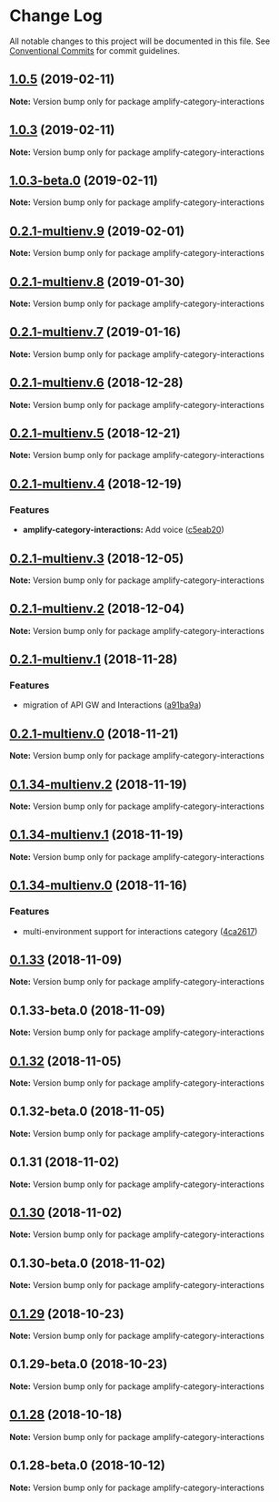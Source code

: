 # Change Log

All notable changes to this project will be documented in this file.
See [Conventional Commits](https://conventionalcommits.org) for commit guidelines.

## [1.0.5](https://github.com/aws-amplify/amplify-cli/compare/amplify-category-interactions@1.0.3-beta.0...amplify-category-interactions@1.0.5) (2019-02-11)

**Note:** Version bump only for package amplify-category-interactions





## [1.0.3](https://github.com/aws-amplify/amplify-cli/compare/amplify-category-interactions@1.0.3-beta.0...amplify-category-interactions@1.0.3) (2019-02-11)

**Note:** Version bump only for package amplify-category-interactions





## [1.0.3-beta.0](https://github.com/aws-amplify/amplify-cli/compare/amplify-category-interactions@1.0.2...amplify-category-interactions@1.0.3-beta.0) (2019-02-11)

**Note:** Version bump only for package amplify-category-interactions





<a name="0.2.1-multienv.9"></a>
## [0.2.1-multienv.9](https://github.com/aws-amplify/amplify-cli/compare/amplify-category-interactions@0.2.1-multienv.8...amplify-category-interactions@0.2.1-multienv.9) (2019-02-01)




**Note:** Version bump only for package amplify-category-interactions

<a name="0.2.1-multienv.8"></a>
## [0.2.1-multienv.8](https://github.com/aws-amplify/amplify-cli/compare/amplify-category-interactions@0.2.1-multienv.6...amplify-category-interactions@0.2.1-multienv.8) (2019-01-30)




**Note:** Version bump only for package amplify-category-interactions

<a name="0.2.1-multienv.7"></a>
## [0.2.1-multienv.7](https://github.com/aws-amplify/amplify-cli/compare/amplify-category-interactions@0.2.1-multienv.6...amplify-category-interactions@0.2.1-multienv.7) (2019-01-16)




**Note:** Version bump only for package amplify-category-interactions

<a name="0.2.1-multienv.6"></a>
## [0.2.1-multienv.6](https://github.com/aws-amplify/amplify-cli/compare/amplify-category-interactions@0.2.1-multienv.5...amplify-category-interactions@0.2.1-multienv.6) (2018-12-28)




**Note:** Version bump only for package amplify-category-interactions

<a name="0.2.1-multienv.5"></a>
## [0.2.1-multienv.5](https://github.com/aws-amplify/amplify-cli/compare/amplify-category-interactions@0.2.1-multienv.4...amplify-category-interactions@0.2.1-multienv.5) (2018-12-21)




**Note:** Version bump only for package amplify-category-interactions

<a name="0.2.1-multienv.4"></a>
## [0.2.1-multienv.4](https://github.com/aws-amplify/amplify-cli/compare/amplify-category-interactions@0.2.1-multienv.3...amplify-category-interactions@0.2.1-multienv.4) (2018-12-19)


### Features

* **amplify-category-interactions:** Add voice ([c5eab20](https://github.com/aws-amplify/amplify-cli/commit/c5eab20))




<a name="0.2.1-multienv.3"></a>
## [0.2.1-multienv.3](https://github.com/aws-amplify/amplify-cli/compare/amplify-category-interactions@0.2.1-multienv.2...amplify-category-interactions@0.2.1-multienv.3) (2018-12-05)




**Note:** Version bump only for package amplify-category-interactions

<a name="0.2.1-multienv.2"></a>
## [0.2.1-multienv.2](https://github.com/aws-amplify/amplify-cli/compare/amplify-category-interactions@0.2.1-multienv.1...amplify-category-interactions@0.2.1-multienv.2) (2018-12-04)




**Note:** Version bump only for package amplify-category-interactions

<a name="0.2.1-multienv.1"></a>
## [0.2.1-multienv.1](https://github.com/aws-amplify/amplify-cli/compare/amplify-category-interactions@0.2.1-multienv.0...amplify-category-interactions@0.2.1-multienv.1) (2018-11-28)


### Features

* migration of API GW and Interactions ([a91ba9a](https://github.com/aws-amplify/amplify-cli/commit/a91ba9a))




<a name="0.2.1-multienv.0"></a>
## [0.2.1-multienv.0](https://github.com/aws-amplify/amplify-cli/compare/amplify-category-interactions@0.1.34-multienv.2...amplify-category-interactions@0.2.1-multienv.0) (2018-11-21)




**Note:** Version bump only for package amplify-category-interactions

<a name="0.1.34-multienv.2"></a>
## [0.1.34-multienv.2](https://github.com/aws-amplify/amplify-cli/compare/amplify-category-interactions@0.1.34-multienv.1...amplify-category-interactions@0.1.34-multienv.2) (2018-11-19)




**Note:** Version bump only for package amplify-category-interactions

<a name="0.1.34-multienv.1"></a>
## [0.1.34-multienv.1](https://github.com/aws-amplify/amplify-cli/compare/amplify-category-interactions@0.1.34-multienv.0...amplify-category-interactions@0.1.34-multienv.1) (2018-11-19)




**Note:** Version bump only for package amplify-category-interactions

<a name="0.1.34-multienv.0"></a>
## [0.1.34-multienv.0](https://github.com/aws-amplify/amplify-cli/compare/amplify-category-interactions@0.1.33...amplify-category-interactions@0.1.34-multienv.0) (2018-11-16)


### Features

* multi-environment support for interactions category ([4ca2617](https://github.com/aws-amplify/amplify-cli/commit/4ca2617))




<a name="0.1.33"></a>
## [0.1.33](https://github.com/aws-amplify/amplify-cli/compare/amplify-category-interactions@0.1.33-beta.0...amplify-category-interactions@0.1.33) (2018-11-09)




**Note:** Version bump only for package amplify-category-interactions

<a name="0.1.33-beta.0"></a>
## 0.1.33-beta.0 (2018-11-09)




**Note:** Version bump only for package amplify-category-interactions

<a name="0.1.32"></a>
## [0.1.32](https://github.com/aws-amplify/amplify-cli/compare/amplify-category-interactions@0.1.32-beta.0...amplify-category-interactions@0.1.32) (2018-11-05)




**Note:** Version bump only for package amplify-category-interactions

<a name="0.1.32-beta.0"></a>
## 0.1.32-beta.0 (2018-11-05)




**Note:** Version bump only for package amplify-category-interactions

<a name="0.1.31"></a>
## 0.1.31 (2018-11-02)




**Note:** Version bump only for package amplify-category-interactions

<a name="0.1.30"></a>
## [0.1.30](https://github.com/aws-amplify/amplify-cli/compare/amplify-category-interactions@0.1.30-beta.0...amplify-category-interactions@0.1.30) (2018-11-02)




**Note:** Version bump only for package amplify-category-interactions

<a name="0.1.30-beta.0"></a>
## 0.1.30-beta.0 (2018-11-02)




**Note:** Version bump only for package amplify-category-interactions

<a name="0.1.29"></a>
## [0.1.29](https://github.com/aws-amplify/amplify-cli/compare/amplify-category-interactions@0.1.29-beta.0...amplify-category-interactions@0.1.29) (2018-10-23)




**Note:** Version bump only for package amplify-category-interactions

<a name="0.1.29-beta.0"></a>
## 0.1.29-beta.0 (2018-10-23)




**Note:** Version bump only for package amplify-category-interactions

<a name="0.1.28"></a>
## [0.1.28](https://github.com/aws-amplify/amplify-cli/compare/amplify-category-interactions@0.1.28-beta.0...amplify-category-interactions@0.1.28) (2018-10-18)




**Note:** Version bump only for package amplify-category-interactions

<a name="0.1.28-beta.0"></a>
## 0.1.28-beta.0 (2018-10-12)




**Note:** Version bump only for package amplify-category-interactions
